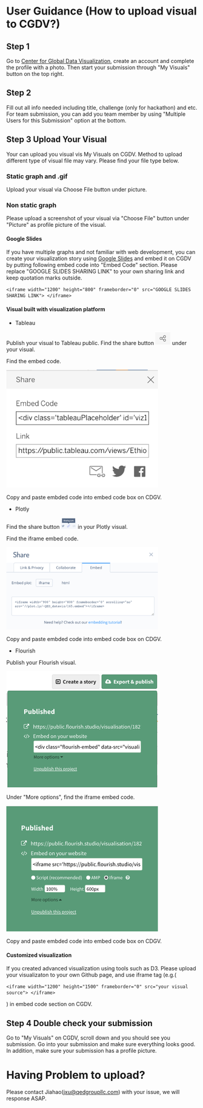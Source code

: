 # User Guidance (How to upload visual to CGDV?)

## Step 1 

Go to [Center for Global Data Visualization](https://www.centerforglobaldata.org/authentication/signin), create an account and complete the profile with a photo. Then start your submission through "My Visuals" button on the top right.

## Step 2
Fill out all info needed including title, challenge (only for hackathon) and etc. For team submission, you can add you team member by using "Multiple Users for this Submission" option at the bottom.

## Step 3 Upload Your Visual

Your can upload you visual vis My Visuals on CGDV. Method to upload different type of visual file may vary. Please find your file type below. 

### Static graph and .gif

Upload your visual via Choose File button under picture.

### Non static graph

Please upload a screenshot of your visual via "Choose File" button under "Picture" as profile picture of the visual.

#### Google Slides

If you have multiple graphs and not familiar with web development, you can create your visualization story using [Google Slides](https://www.google.com/slides/about/) and embed it on CGDV by putting following embed code into "Embed Code" section. Please replace "GOOGLE SLIDES SHARING LINK" to your own sharing link and keep quotation marks outside.

```
<iframe width="1200" height="800" frameborder="0" src="GOOGLE SLIDES SHARING LINK"> </iframe>
```

#### Visual built with visualization platform

* Tableau

Publish your visual to Tableau public. Find the share button <img width = "40" src="img/tableau_share.png"> under your visual. 

Find the embed code. 

<img width = "400" src="img/tableau_embed.png">

Copy and paste embded code into embed code box on CDGV.

* Plotly

Find the share button <img width = "40" src="img/plotly_share.png"> in your Plotly visual. 

Find the iframe embed code. 

<img width = "400" src="img/plotly_embed.png">

Copy and paste embded code into embed code box on CDGV.

* Flourish

Publish your Flourish visual. 

<img width = "400" src="img/flourish_share.png">

Under "More options", find the iframe embed code. 

<img width = "400" src="img/flourish_embed.png">

Copy and paste embded code into embed code box on CDGV.

#### Customized visualization

If you created advanced visualization using tools such as D3. Please upload your visualizaton to your own Github page, and use iframe tag (e.g.(

```
<iframe width="1200" height="1500" frameborder="0" src="your visual source"> </iframe>
```

) in embed code section on CGDV.


## Step 4 Double check your submission 

Go to "My Visuals" on CGDV, scroll down and you should see you submission. Go into your submission and make sure everything looks good. In addition, make sure your submission has a profile picture.

# Having Problem to upload?

Please contact Jiahao(jxu@qedgroupllc.com) with your issue, we will response ASAP.